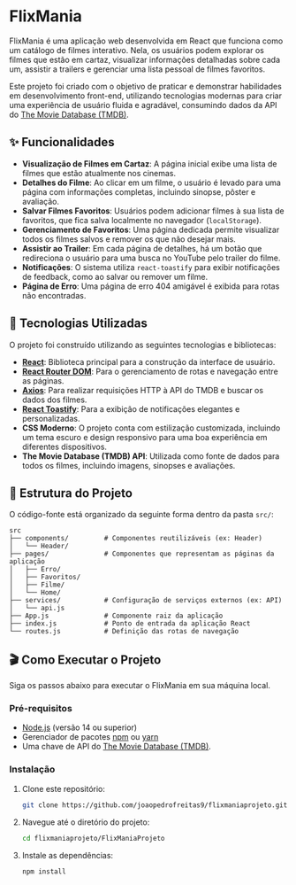 
# FlixMania

FlixMania é uma aplicação web desenvolvida em React que funciona como um catálogo de filmes interativo. Nela, os usuários podem explorar os filmes que estão em cartaz, visualizar informações detalhadas sobre cada um, assistir a trailers e gerenciar uma lista pessoal de filmes favoritos.

Este projeto foi criado com o objetivo de praticar e demonstrar habilidades em desenvolvimento front-end, utilizando tecnologias modernas para criar uma experiência de usuário fluida e agradável, consumindo dados da API do [The Movie Database (TMDB)](https://www.themoviedb.org/).

## ✨ Funcionalidades

  - **Visualização de Filmes em Cartaz**: A página inicial exibe uma lista de filmes que estão atualmente nos cinemas.
  - **Detalhes do Filme**: Ao clicar em um filme, o usuário é levado para uma página com informações completas, incluindo sinopse, pôster e avaliação.
  - **Salvar Filmes Favoritos**: Usuários podem adicionar filmes à sua lista de favoritos, que fica salva localmente no navegador (`localStorage`).
  - **Gerenciamento de Favoritos**: Uma página dedicada permite visualizar todos os filmes salvos e remover os que não desejar mais.
  - **Assistir ao Trailer**: Em cada página de detalhes, há um botão que redireciona o usuário para uma busca no YouTube pelo trailer do filme.
  - **Notificações**: O sistema utiliza `react-toastify` para exibir notificações de feedback, como ao salvar ou remover um filme.
  - **Página de Erro**: Uma página de erro 404 amigável é exibida para rotas não encontradas.

## 🚀 Tecnologias Utilizadas

O projeto foi construído utilizando as seguintes tecnologias e bibliotecas:

  - **[React](https://reactjs.org/)**: Biblioteca principal para a construção da interface de usuário.
  - **[React Router DOM](https://reactrouter.com/)**: Para o gerenciamento de rotas e navegação entre as páginas.
  - **[Axios](https://axios-http.com/)**: Para realizar requisições HTTP à API do TMDB e buscar os dados dos filmes.
  - **[React Toastify](https://fkhadra.github.io/react-toastify/introduction)**: Para a exibição de notificações elegantes e personalizadas.
  - **CSS Moderno**: O projeto conta com estilização customizada, incluindo um tema escuro e design responsivo para uma boa experiência em diferentes dispositivos.
  - **The Movie Database (TMDB) API**: Utilizada como fonte de dados para todos os filmes, incluindo imagens, sinopses e avaliações.

## 📂 Estrutura do Projeto

O código-fonte está organizado da seguinte forma dentro da pasta `src/`:

```
src
├── components/         # Componentes reutilizáveis (ex: Header)
│   └── Header/
├── pages/              # Componentes que representam as páginas da aplicação
│   ├── Erro/
│   ├── Favoritos/
│   ├── Filme/
│   └── Home/
├── services/           # Configuração de serviços externos (ex: API)
│   └── api.js
├── App.js              # Componente raiz da aplicação
├── index.js            # Ponto de entrada da aplicação React
└── routes.js           # Definição das rotas de navegação
```

## 🎬 Como Executar o Projeto

Siga os passos abaixo para executar o FlixMania em sua máquina local.

### **Pré-requisitos**

  - [Node.js](https://nodejs.org/) (versão 14 ou superior)
  - Gerenciador de pacotes [npm](https://www.npmjs.com/) ou [yarn](https://yarnpkg.com/)
  - Uma chave de API do [The Movie Database (TMDB)](https://www.themoviedb.org/documentation/api).

### **Instalação**

1.  Clone este repositório:
    ```bash
    git clone https://github.com/joaopedrofreitas9/flixmaniaprojeto.git
    ```
2.  Navegue até o diretório do projeto:
    ```bash
    cd flixmaniaprojeto/FlixManiaProjeto
    ```
3.  Instale as dependências:
    ```bash
    npm install
    ```


